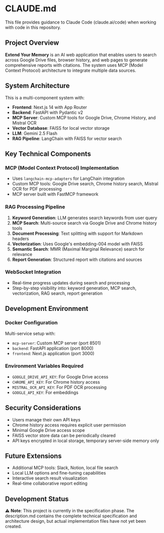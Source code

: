 # CLAUDE.md

This file provides guidance to Claude Code (claude.ai/code) when working with code in this repository.

## Project Overview

**Extend Your Memory** is an AI web application that enables users to search across Google Drive files, browser history, and web pages to generate comprehensive reports with citations. The system uses MCP (Model Context Protocol) architecture to integrate multiple data sources.

## System Architecture

This is a multi-component system with:
- **Frontend**: Next.js 14 with App Router
- **Backend**: FastAPI with Pydantic v2
- **MCP Server**: Custom MCP tools for Google Drive, Chrome History, and Mistral OCR
- **Vector Database**: FAISS for local vector storage
- **LLM**: Gemini 2.5 Flash
- **RAG Pipeline**: LangChain with FAISS for vector search

## Key Technical Components

### MCP (Model Context Protocol) Implementation
- Uses `langchain-mcp-adapters` for LangChain integration
- Custom MCP tools: Google Drive search, Chrome history search, Mistral OCR for PDF processing
- MCP server built with FastMCP framework

### RAG Processing Pipeline
1. **Keyword Generation**: LLM generates search keywords from user query
2. **MCP Search**: Multi-source search via Google Drive and Chrome history tools
3. **Document Processing**: Text splitting with support for Markdown headers
4. **Vectorization**: Uses Google's embedding-004 model with FAISS
5. **Semantic Search**: MMR (Maximal Marginal Relevance) search for relevance
6. **Report Generation**: Structured report with citations and sources

### WebSocket Integration
- Real-time progress updates during search and processing
- Step-by-step visibility into: keyword generation, MCP search, vectorization, RAG search, report generation

## Development Environment

### Docker Configuration
Multi-service setup with:
- `mcp-server`: Custom MCP server (port 8501)
- `backend`: FastAPI application (port 8000)  
- `frontend`: Next.js application (port 3000)

### Environment Variables Required
- `GOOGLE_DRIVE_API_KEY`: For Google Drive access
- `CHROME_API_KEY`: For Chrome history access
- `MISTRAL_OCR_API_KEY`: For PDF OCR processing
- `GOOGLE_API_KEY`: For embeddings

## Security Considerations
- Users manage their own API keys
- Chrome history access requires explicit user permission
- Minimal Google Drive access scope
- FAISS vector store data can be periodically cleared
- API keys encrypted in local storage, temporary server-side memory only

## Future Extensions
- Additional MCP tools: Slack, Notion, local file search
- Local LLM options and fine-tuning capabilities
- Interactive search result visualization
- Real-time collaborative report editing

## Development Status
⚠️ **Note**: This project is currently in the specification phase. The description.md contains the complete technical specification and architecture design, but actual implementation files have not yet been created.